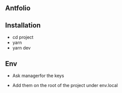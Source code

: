 ## Antfolio

Installation 
---------------
- cd project
- yarn 
- yarn dev

Env
--------------

- Ask managerfor the keys

- Add them on the root of the project under env.local
